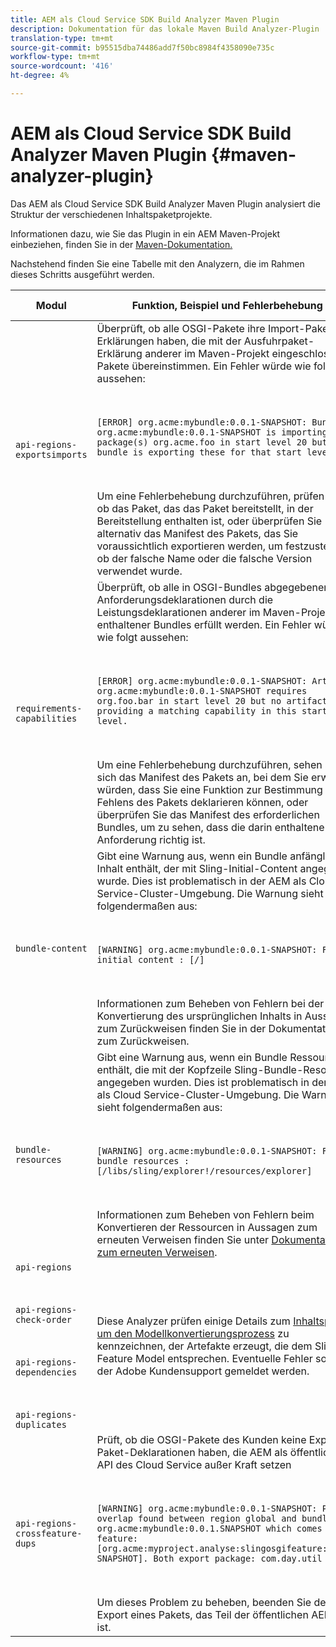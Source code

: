 ```yaml
---
title: AEM als Cloud Service SDK Build Analyzer Maven Plugin
description: Dokumentation für das lokale Maven Build Analyzer-Plugin
translation-type: tm+mt
source-git-commit: b95515dba74486add7f50bc8984f4358090e735c
workflow-type: tm+mt
source-wordcount: '416'
ht-degree: 4%

---
```



# AEM als Cloud Service SDK Build Analyzer Maven Plugin {#maven-analyzer-plugin}

Das AEM als Cloud Service SDK Build Analyzer Maven Plugin analysiert die Struktur der verschiedenen Inhaltspaketprojekte.

Informationen dazu, wie Sie das Plugin in ein AEM Maven-Projekt einbeziehen, finden Sie in der [Maven-Dokumentation.](https://github.com/adobe/aemanalyser-maven-plugin/blob/main/aemanalyser-maven-plugin/README.md)

Nachstehend finden Sie eine Tabelle mit den Analyzern, die im Rahmen dieses Schritts ausgeführt werden. <!-- Note that some are executed in the local SDK, while others are only executed during the Cloud Manager pipeline deployment. -->

| Modul | Funktion, Beispiel und Fehlerbehebung | Lokales SDK | Cloud Manager |
|---|---|---|---|
| `api-regions-exportsimports` | Überprüft, ob alle OSGI-Pakete ihre Import-Paket-Erklärungen haben, die mit der Ausfuhrpaket-Erklärung anderer im Maven-Projekt eingeschlossener Pakete übereinstimmen. Ein Fehler würde wie folgt aussehen: <p> </p> `[ERROR] org.acme:mybundle:0.0.1-SNAPSHOT: Bundle org.acme:mybundle:0.0.1-SNAPSHOT is importing package(s) org.acme.foo in start level 20 but no bundle is exporting these for that start level.`<p> </p>Um eine Fehlerbehebung durchzuführen, prüfen Sie, ob das Paket, das das Paket bereitstellt, in der Bereitstellung enthalten ist, oder überprüfen Sie alternativ das Manifest des Pakets, das Sie voraussichtlich exportieren werden, um festzustellen, ob der falsche Name oder die falsche Version verwendet wurde. | Ja | Ja |
| `requirements-capabilities` | Überprüft, ob alle in OSGI-Bundles abgegebenen Anforderungsdeklarationen durch die Leistungsdeklarationen anderer im Maven-Projekt enthaltener Bundles erfüllt werden. Ein Fehler würde wie folgt aussehen: <p> </p> `[ERROR] org.acme:mybundle:0.0.1-SNAPSHOT: Artifact org.acme:mybundle:0.0.1-SNAPSHOT requires org.foo.bar in start level 20 but no artifact is providing a matching capability in this start level.`<p> </p> Um eine Fehlerbehebung durchzuführen, sehen Sie sich das Manifest des Pakets an, bei dem Sie erwarten würden, dass Sie eine Funktion zur Bestimmung des Fehlens des Pakets deklarieren können, oder überprüfen Sie das Manifest des erforderlichen Bundles, um zu sehen, dass die darin enthaltene Anforderung richtig ist. | Ja | Ja |
| `bundle-content` | Gibt eine Warnung aus, wenn ein Bundle anfänglichen Inhalt enthält, der mit Sling-Initial-Content angegeben wurde. Dies ist problematisch in der AEM als Cloud Service-Cluster-Umgebung. Die Warnung sieht folgendermaßen aus: <p> </p> `[WARNING] org.acme:mybundle:0.0.1-SNAPSHOT: Found initial content : [/]` <p> </p>Informationen zum Beheben von Fehlern bei der Konvertierung des ursprünglichen Inhalts in Aussagen zum Zurückweisen finden Sie in der Dokumentation zum Zurückweisen. | Ja | Ja |
| `bundle-resources` | Gibt eine Warnung aus, wenn ein Bundle Ressourcen enthält, die mit der Kopfzeile Sling-Bundle-Resources angegeben wurden. Dies ist problematisch in der AEM als Cloud Service-Cluster-Umgebung. Die Warnung sieht folgendermaßen aus:<p> </p> `[WARNING] org.acme:mybundle:0.0.1-SNAPSHOT: Found bundle resources : [/libs/sling/explorer!/resources/explorer]`<p> </p> Informationen zum Beheben von Fehlern beim Konvertieren der Ressourcen in Aussagen zum erneuten Verweisen finden Sie unter [Dokumentation zum erneuten Verweisen](https://experienceleague.adobe.com/docs/experience-manager-cloud-service/implementing/developing/aem-project-content-package-structure.html?lang=en#repo-init). | Ja | Ja |
| `api-regions`<p> </p>`api-regions-check-order`<p> </p>`api-regions-dependencies`<p> </p>`api-regions-duplicates` | Diese Analyzer prüfen einige Details zum [Inhaltspaket, um den Modellkonvertierungsprozess](https://experienceleague.adobe.com/docs/experience-manager-cloud-service/implementing/deploying/overview.html?lang=en#deploying) zu kennzeichnen, der Artefakte erzeugt, die dem Sling Feature Model entsprechen. Eventuelle Fehler sollten der Adobe Kundensupport gemeldet werden. | Ja | Ja |
| `api-regions-crossfeature-dups` | Prüft, ob die OSGI-Pakete des Kunden keine Export-Paket-Deklarationen haben, die AEM als öffentliche API des Cloud Service außer Kraft setzen<p> </p>`[WARNING] org.acme:mybundle:0.0.1-SNAPSHOT: Package overlap found between region global and bundle org.acme:mybundle:0.0.1.SNAPSHOT which comes from feature: [org.acme:myproject.analyse:slingosgifeature:0.0.1-SNAPSHOT]. Both export package: com.day.util`<p> </p>Um dieses Problem zu beheben, beenden Sie den Export eines Pakets, das Teil der öffentlichen AEM API ist. | Ja | Ja |